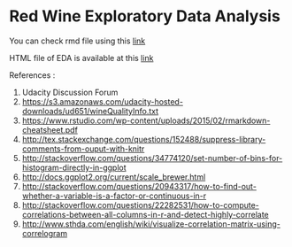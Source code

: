 # Red Wine Exploratory Data Analysis

You can check rmd file using this [link](https://github.com/rpalsaxena/RedWine-EDA/blob/master/Red_wine_Analysis_Rahul_Saxena.Rmd)

HTML file of EDA is available at this [link](https://github.com/rpalsaxena/RedWine-EDA/blob/master/Red_wine_Analysis_Rahul_Saxena.html)

References : 

1. Udacity Discussion Forum
2. https://s3.amazonaws.com/udacity-hosted-downloads/ud651/wineQualityInfo.txt
3. https://www.rstudio.com/wp-content/uploads/2015/02/rmarkdown-cheatsheet.pdf
4. http://tex.stackexchange.com/questions/152488/suppress-library-comments-from-ouput-with-knitr
5. http://stackoverflow.com/questions/34774120/set-number-of-bins-for-histogram-directly-in-ggplot
6. http://docs.ggplot2.org/current/scale_brewer.html
7. http://stackoverflow.com/questions/20943317/how-to-find-out-whether-a-variable-is-a-factor-or-continuous-in-r
8. http://stackoverflow.com/questions/22282531/how-to-compute-correlations-between-all-columns-in-r-and-detect-highly-correlate
9. http://www.sthda.com/english/wiki/visualize-correlation-matrix-using-correlogram

